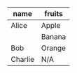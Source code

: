 
| name | fruits |
| ---- | ------ |
| Alice | Apple |
|  | Banana |
| Bob | Orange |
| Charlie | N/A |
